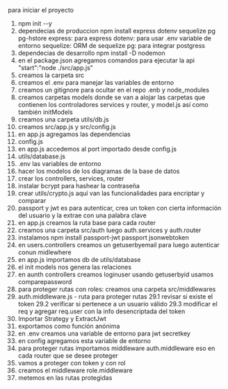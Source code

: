 para iniciar el proyecto
1. npm init --y
2. dependecias de produccion
    npm install express dotenv sequelize pg pg-hstore
        express: para express
        dotenv: para usar .env variable de entorno 
        sequelize: ORM de sequelize
        pg: para integrar postgress
3. dependecias de desarrollo
    npm install -D nodemon
4. en el package.json agregamos comandos para ejecutar la api
    "start":"node ./src/app.js"
5. creamos la carpeta src
6. creamos el .env para manejar las variables de entorno
7. creamos un gitignore para ocultar en el repo .enb y node_modules
8. creamos carpetas models donde se van a alojar las carpetas 
    que contienen los controladores services y router, y model.js
    así como también initModels
9. creamos una carpeta utils/db.js
10. creamos src/app.js y src/config.js
11. en app.js agregamos las dependencias
12. config.js
13. en app.js accedemos al port importado desde config.js
14. utils/database.js
15. .env las variables de entorno
16. hacer los modelos de los diagramas de la base de datos
17. crear los controllers, services, router
18. instalar bcrypt para hashear la contraseña
19. crear utils/crypto.js aquí van las funcionalidades para encriptar y comparar
20. passport y jwt es para autenticar, crea un token con cierta información del usuario y la extrae con una palabra clave
21. en app.js creamos la ruta base para cada router
22. creamos una carpeta src/auth luego auth.services y auth.router
23. instalamos npm install passport-jwt passport jsonwebtoken
24. en users.controllers creamos un getuserbyemail para luego autenticar conun midlewhere
25. en app.js importamos db de utils/database
26. el init models nos genera las relaciones
27. en aunth controllers creamos loginuser usando getuserbyid usamos comparepassword
28. para proteger rutas con roles: creamos una carpeta src/middlewares
29. auth.middleware.js - ruta para proteger rutas
    29.1 revisar si existe el token
    29.2 verificar si pertenece a un usuario válido
    29.3 modificar el req y agregar req.user con la info desencriptada del token
30. Importar Strategy y ExtractJwt
31. exportamos como función anónima
32. en .env creamos una variable de entorno para jwt secretkey
33. en config agregamos esta variable de entorno
34. para proteger rutas importamos middleware auth.middleware 
    eso en cada router que se desee proteger
35. vamos a proteger con token y con rol
36. creamos el middleware role.middleware
37. metemos en las rutas protegidas




